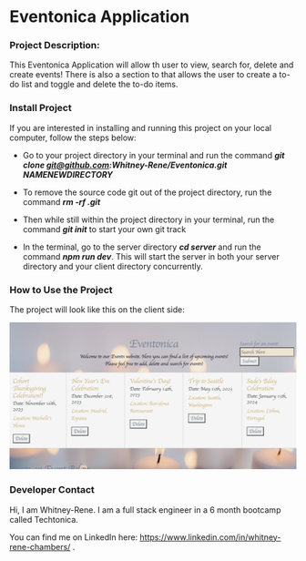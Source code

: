 # Eventonica Application

### Project Description:

This Eventonica Application will allow th user to view, search for, delete and create events!  There is also a section to that allows the user to create a to-do list and toggle and delete the to-do items.

### Install Project 

If you are interested in installing and running this project on your local computer, follow the steps below:

* Go to your project directory in your terminal and run the command ***git clone git@github.com:Whitney-Rene/Eventonica.git NAMENEWDIRECTORY***

* To remove the source code git out of the project directory, run the command ***rm -rf .git***

* Then while still within the project directory in your terminal, run the command ***git init*** to start your own git track

* In the terminal, go to the server directory ***cd server*** and run the command ***npm run dev***. This will start the server in both your server directory and your client directory concurrently.

### How to Use the Project

The project will look like this on the client side:

![Eventonica App-preview](<Screenshot 2023-11-14 at 12.52.42 PM.png>)

### Developer Contact

Hi, I am Whitney-Rene.  I am a full stack engineer in a 6 month bootcamp called Techtonica.

You can find me on LinkedIn here: https://www.linkedin.com/in/whitney-rene-chambers/ .




